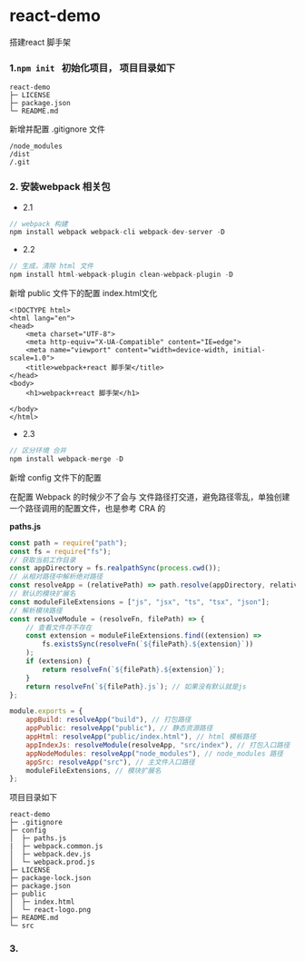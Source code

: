 # react-demo

搭建react 脚手架

### 1.`npm init ` 初始化项目， 项目目录如下
   
```
react-demo
├─ LICENSE
├─ package.json
└─ README.md

```
  新增并配置 .gitignore 文件
  
```
/node_modules
/dist
/.git
```



### 2. 安装webpack 相关包

- 2.1
```js
// webpack 构建
npm install webpack webpack-cli webpack-dev-server -D
```

- 2.2
```js
// 生成，清除 html 文件
npm install html-webpack-plugin clean-webpack-plugin -D
```
新增 public 文件下的配置
index.html文化

```
<!DOCTYPE html>
<html lang="en">
<head>
    <meta charset="UTF-8">
    <meta http-equiv="X-UA-Compatible" content="IE=edge">
    <meta name="viewport" content="width=device-width, initial-scale=1.0">
    <title>webpack+react 脚手架</title>
</head>
<body>
    <h1>webpack+react 脚手架</h1>
    
</body>
</html>
```

- 2.3
```js
// 区分环境 合并
npm install webpack-merge -D
```
新增 config 文件下的配置

在配置 Webpack 的时候少不了会与 文件路径打交道，避免路径零乱，单独创建一个路径调用的配置文件，也是参考 CRA 的

**paths.js**



```js
const path = require("path");
const fs = require("fs");
// 获取当前工作目录
const appDirectory = fs.realpathSync(process.cwd());
// 从相对路径中解析绝对路径
const resolveApp = (relativePath) => path.resolve(appDirectory, relativePath);
// 默认的模块扩展名
const moduleFileExtensions = ["js", "jsx", "ts", "tsx", "json"];
// 解析模块路径
const resolveModule = (resolveFn, filePath) => {
    // 查看文件存不存在
    const extension = moduleFileExtensions.find((extension) =>
        fs.existsSync(resolveFn(`${filePath}.${extension}`))
    );
    if (extension) {
        return resolveFn(`${filePath}.${extension}`);
    }
    return resolveFn(`${filePath}.js`); // 如果没有默认就是js
};

module.exports = {
    appBuild: resolveApp("build"), // 打包路径
    appPublic: resolveApp("public"), // 静态资源路径
    appHtml: resolveApp("public/index.html"), // html 模板路径
    appIndexJs: resolveModule(resolveApp, "src/index"), // 打包入口路径
    appNodeModules: resolveApp("node_modules"), // node_modules 路径
    appSrc: resolveApp("src"), // 主文件入口路径
    moduleFileExtensions, // 模块扩展名
};

```


项目目录如下

```
react-demo
├─ .gitignore
├─ config
│  ├─ paths.js
|  ├─ webpack.common.js
│  ├─ webpack.dev.js
│  └─ webpack.prod.js
├─ LICENSE
├─ package-lock.json
├─ package.json
├─ public
│  ├─ index.html
│  └─ react-logo.png
├─ README.md
└─ src

```

### 3.